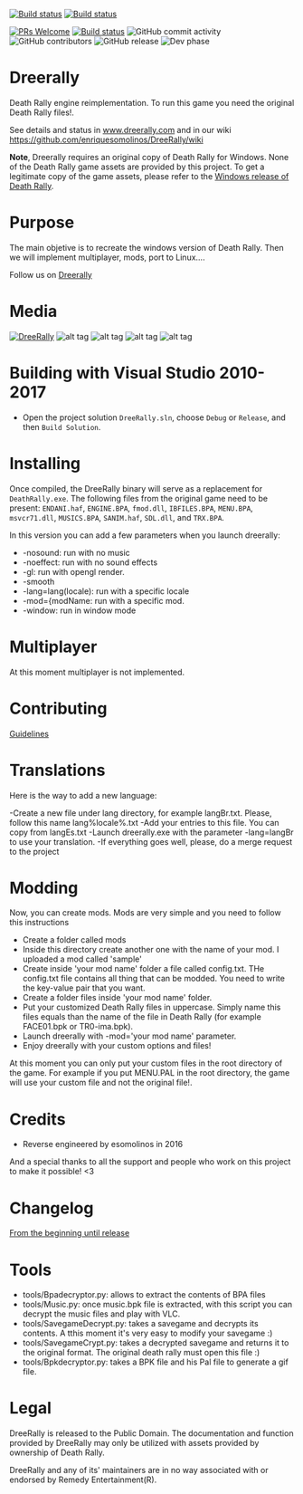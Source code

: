 [![Build status](https://ci.appveyor.com/api/projects/status/u7idbsek3njnh648/branch/master?svg=true&passingText=master%20-%20OK&failingText=master%20-%20Fails)](https://ci.appveyor.com/project/enriquesomolinos/dreerally/branch/master)
[![Build status](https://ci.appveyor.com/api/projects/status/u7idbsek3njnh648/branch/0.2.x?svg=true&passingText=0.2.x%20-%20OK&failingText=0.2.x%20-%20Fails)](https://ci.appveyor.com/project/enriquesomolinos/dreerally/branch/0.2.x)

[![PRs Welcome](https://img.shields.io/badge/PRs-welcome-brightgreen.svg)](CONTRIBUTING.md#pull-requests)
[![Build status](https://img.shields.io/github/downloads/enriquesomolinos/dreerally/total.svg)](https://github.com/enriquesomolinos/dreerally/releases)
![GitHub commit activity](https://img.shields.io/github/commit-activity/m/enriquesomolinos/dreerally.svg)
![GitHub contributors](https://img.shields.io/github/contributors/enriquesomolinos/dreerally.svg)
![GitHub release](https://img.shields.io/github/release-pre/enriquesomolinos/dreerally.svg)
![Dev phase](https://img.shields.io/badge/devphase-sentinel-brightgreen.svg)


# Dreerally
Death Rally engine reimplementation. To run this game you need the original Death Rally files!.

See details and status in www.dreerally.com and in our wiki https://github.com/enriquesomolinos/DreeRally/wiki

**Note**, Dreerally requires an original copy of Death Rally for Windows. None of the Death Rally game assets are provided by this project. To get a legitimate copy of the game assets, please refer to the [Windows release of Death Rally](https://www.moddb.com/groups/free-software-initiative/downloads/death-rally-windows-full-version).


# Purpose
The main objetive is to recreate the windows version of Death Rally. Then we will implement multiplayer, mods, port to Linux....

Follow us on [Dreerally](http://www.dreerally.com)


# Media
[![DreeRally](https://i9.ytimg.com/vi/QhzlMt0ZB5Q/mq2.jpg?sqp=CPDMt-kF&rs=AOn4CLBQu1NINV_5aWVEq2LPoegvlnrsKw)](https://www.youtube.com/watch?v=QhzlMt0ZB5Q "DreeRally")
![alt tag](http://www.dreerally.com/wp-content/uploads/2016/12/Captura.jpg)
![alt tag](http://www.dreerally.com/wp-content/uploads/2016/12/Captura2.jpg)
![alt tag](http://www.dreerally.com/wp-content/uploads/2016/12/Captura3.jpg)
![alt tag](http://www.dreerally.com/wp-content/uploads/2016/12/Captura4.jpg)

# Building with Visual Studio 2010-2017
- Open the project solution `DreeRally.sln`, choose `Debug` or `Release`, and then `Build Solution`.

# Installing
Once compiled, the DreeRally binary will serve as a replacement for `DeathRally.exe`. The following files from the original game need to be present: `ENDANI.haf`, `ENGINE.BPA`, `fmod.dll`, `IBFILES.BPA`,  `MENU.BPA`, `msvcr71.dll`, `MUSICS.BPA`, `SANIM.haf`, `SDL.dll`, and `TRX.BPA`.

In this version you can add a few parameters when you launch dreerally:

- -nosound: run with no music 
- -noeffect: run with no sound effects 
- -gl: run with opengl render. 
- -smooth
- -lang=lang(locale): run with a specific locale
- -mod={modName: run with a specific mod.
- -window: run in window mode

# Multiplayer
At this moment multiplayer is not implemented.

# Contributing
[Guidelines](docs/CONTRIBUTING.md)

# Translations
Here is the way to add a new language:

-Create a new file under lang directory, for example langBr.txt. Please, follow this name lang%locale%.txt
-Add your entries to this file. You can copy from langEs.txt
-Launch dreerally.exe with the parameter -lang=langBr to use your translation.
-If everything goes well, please, do a merge request to the project 

# Modding

Now, you can create mods. Mods are very simple and you need to follow this instructions
- Create a folder called mods
- Inside this directory create another one with the name of your mod. I uploaded a mod called 'sample'
- Create inside 'your mod name' folder a file called config.txt. THe config.txt file contains all thing that can be modded. You need to write the key-value pair that you want.
- Create a folder files inside 'your mod name' folder.
- Put your customized Death Rally files in uppercase. Simply name this files equals than the name of the file in Death Rally (for example FACE01.bpk or TR0-ima.bpk).
- Launch dreerally with -mod='your mod name' parameter.
- Enjoy dreerally with your custom options and files! 

At this moment you can only put your custom files in the root directory of the game. For example if you put MENU.PAL in the root directory, the game will use your custom file and not the original file!.


# Credits
- Reverse engineered by esomolinos in 2016

And a special thanks to all the support and people who work on this project to make it possible! <3

# Changelog
[From the beginning until release](docs/CHANGELOG.md)

# Tools
    
- tools/Bpadecryptor.py: allows to extract the contents of BPA files
- tools/Music.py: once music.bpk file is extracted, with this script you can decrypt the music files and play with VLC.
- tools/SavegameDecrypt.py: takes a savegame and decrypts its contents. A tthis moment it's very easy to modify your savegame :)
- tools/SavegameCrypt.py: takes a decrypted savegame and returns it to the original format. The original death rally must open this file :)
- tools/Bpkdecryptor.py: takes a BPK file and his Pal file to generate a gif file.


# Legal
DreeRally is released to the Public Domain. The documentation and function provided by DreeRally may only be utilized with assets provided by ownership of Death Rally.

DreeRally and any of its' maintainers are in no way associated with or endorsed by Remedy Entertainment(R).

